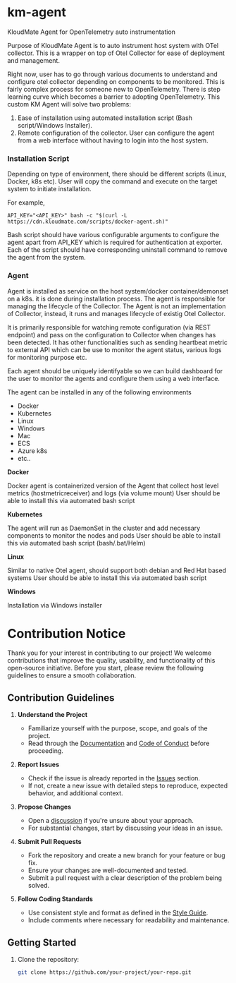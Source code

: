 # km-agent
KloudMate Agent for OpenTelemetry auto instrumentation

Purpose of KloudMate Agent is to auto instrument host system with OTel collector. This is a wrapper on top of Otel Collector for ease of deployment and management.

Right now, user has to go through various documents to understand and configure otel collector depending on components to be monitored. This is fairly complex process for someone new to OpenTelemetry. There is step learning curve which becomes a barrier to adopting OpenTelemetry. This custom KM Agent will solve two problems: 

1. Ease of installation using automated installation script (Bash script/Windows Installer).
2. Remote configuration of the collector. User can configure the agent from a web interface without having to login into the host system.

### Installation Script
Depending on type of environment, there should be different scripts (Linux, Docker, k8s etc). User will copy the command and execute on the target system to initiate installation.

For example,
```
API_KEY="<API_KEY>" bash -c "$(curl -L https://cdn.kloudmate.com/scripts/docker-agent.sh)"
```
Bash script should have various configurable arguments to configure the agent apart from API_KEY which is required for authentication at exporter. Each of the script should have corresponding uninstall command to remove the agent from the system.

### Agent
Agent is installed as service on the host system/docker container/demonset on a k8s. it is done during installation process. The agent is responsible for managing the lifecycle of the Collector. The Agent is not an implementation of Collector, instead, it runs and manages lifecycle of existig Otel Collector.

It is primarily responsible for watching remote configuration (via REST endpoint) and pass on the configuration to Collector when changes has been detected. It has other functionalities such as sending heartbeat metric to external API which can be use to monitor the agent status, various logs for monitoring purpose etc.

Each agent should be uniquely identifyable so we can build dashboard for the user to monitor the agents and configure them using a web interface.

The agent can be installed in any of the following environments
* Docker
* Kubernetes 
* Linux
* Windows
* Mac
* ECS
* Azure k8s
* etc..

**Docker**

Docker agent is containerized version of the Agent that collect host level metrics (hostmetricreceiver) and logs (via volume mount)
User should be able to install this via automated bash script

**Kubernetes**

The agent will run as DaemonSet in the cluster and add necessary components to monitor the nodes and pods
User should be able to install this via automated bash script (bash/.bat/Helm)

**Linux**

Similar to native Otel agent, should support both debian and Red Hat based systems
User should be able to install this via automated bash script

**Windows**

Installation via Windows installer

# Contribution Notice

Thank you for your interest in contributing to our project! We welcome contributions that improve the quality, usability, and functionality of this open-source initiative. Before you start, please review the following guidelines to ensure a smooth collaboration.

## Contribution Guidelines

1. **Understand the Project**
   - Familiarize yourself with the purpose, scope, and goals of the project.
   - Read through the [Documentation](#) and [Code of Conduct](#) before proceeding.

2. **Report Issues**
   - Check if the issue is already reported in the [Issues](#) section.
   - If not, create a new issue with detailed steps to reproduce, expected behavior, and additional context.

3. **Propose Changes**
   - Open a [discussion](#) if you're unsure about your approach.
   - For substantial changes, start by discussing your ideas in an issue.

4. **Submit Pull Requests**
   - Fork the repository and create a new branch for your feature or bug fix.
   - Ensure your changes are well-documented and tested.
   - Submit a pull request with a clear description of the problem being solved.

5. **Follow Coding Standards**
   - Use consistent style and format as defined in the [Style Guide](#).
   - Include comments where necessary for readability and maintenance.

## Getting Started

1. Clone the repository:
   ```bash
   git clone https://github.com/your-project/your-repo.git

